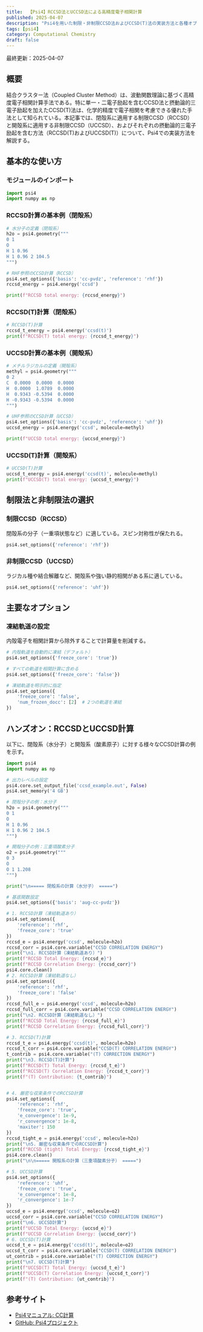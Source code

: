 ```yaml
---
title:  【Psi4】RCCSD法とUCCSD法による高精度電子相関計算
published: 2025-04-07
description: "Psi4を用いた制限・非制限CCSD法およびCCSD(T)法の実装方法と各種オプションの解説"
tags: [psi4]
category: Computational Chemistry
draft: false
---
```

最終更新：2025-04-07

## 概要

結合クラスター法（Coupled Cluster Method）は、波動関数理論に基づく高精度電子相関計算手法である。特に単一・二電子励起を含むCCSD法と摂動論的三電子励起を加えたCCSD(T)法は、化学的精度で電子相関を考慮できる優れた手法として知られている。本記事では、閉殻系に適用する制限CCSD（RCCSD）と開殻系に適用する非制限CCSD（UCCSD）、およびそれぞれの摂動論的三電子励起を含む方法（RCCSD(T)およびUCCSD(T)）について、Psi4での実装方法を解説する。

## 基本的な使い方

### モジュールのインポート

```python
import psi4
import numpy as np
```

### RCCSD計算の基本例（閉殻系）

```python
# 水分子の定義（閉殻系）
h2o = psi4.geometry("""
0 1
O
H 1 0.96
H 1 0.96 2 104.5
""")

# RHF参照のCCSD計算（RCCSD）
psi4.set_options({'basis': 'cc-pvdz', 'reference': 'rhf'})
rccsd_energy = psi4.energy('ccsd')

print(f"RCCSD total energy: {rccsd_energy}")
```

### RCCSD(T)計算（閉殻系）

```python
# RCCSD(T)計算
rccsd_t_energy = psi4.energy('ccsd(t)')
print(f"RCCSD(T) total energy: {rccsd_t_energy}")
```

### UCCSD計算の基本例（開殻系）

```python
# メチルラジカルの定義（開殻系）
methyl = psi4.geometry("""
0 2
C  0.0000  0.0000  0.0000
H  0.0000  1.0789  0.0000
H  0.9343 -0.5394  0.0000
H -0.9343 -0.5394  0.0000
""")

# UHF参照のCCSD計算（UCCSD）
psi4.set_options({'basis': 'cc-pvdz', 'reference': 'uhf'})
uccsd_energy = psi4.energy('ccsd', molecule=methyl)

print(f"UCCSD total energy: {uccsd_energy}")
```

### UCCSD(T)計算（開殻系）

```python
# UCCSD(T)計算
uccsd_t_energy = psi4.energy('ccsd(t)', molecule=methyl)
print(f"UCCSD(T) total energy: {uccsd_t_energy}")
```

## 制限法と非制限法の選択

### 制限CCSD（RCCSD）

閉殻系の分子（一重項状態など）に適している。スピン対称性が保たれる。

```python
psi4.set_options({'reference': 'rhf'})
```

### 非制限CCSD（UCCSD）

ラジカル種や結合解離など、開殻系や強い静的相関がある系に適している。

```python
psi4.set_options({'reference': 'uhf'})
```

## 主要なオプション

### 凍結軌道の設定

内殻電子を相関計算から除外することで計算量を削減する。

```python
# 内殻軌道を自動的に凍結（デフォルト）
psi4.set_options({'freeze_core': 'true'})

# すべての軌道を相関計算に含める
psi4.set_options({'freeze_core': 'false'})

# 凍結軌道を明示的に指定
psi4.set_options({
    'freeze_core': 'false',
    'num_frozen_docc': [2]  # 2つの軌道を凍結
})
```



## ハンズオン：RCCSDとUCCSD計算

以下に、閉殻系（水分子）と開殻系（酸素原子）に対する様々なCCSD計算の例を示す。

```python
import psi4
import numpy as np

# 出力レベルの設定
psi4.core.set_output_file('ccsd_example.out', False)
psi4.set_memory('4 GB')

# 閉殻分子の例：水分子
h2o = psi4.geometry("""
0 1
O
H 1 0.96
H 1 0.96 2 104.5
""")

# 開殻分子の例：三重項酸素分子
o2 = psi4.geometry("""
0 3
O
O 1 1.208
""")

print("\n===== 閉殻系の計算（水分子） =====")

# 基底関数設定
psi4.set_options({'basis': 'aug-cc-pvdz'})

# 1. RCCSD計算（凍結軌道あり）
psi4.set_options({
    'reference': 'rhf',
    'freeze_core': 'true'
})
rccsd_e = psi4.energy('ccsd', molecule=h2o)
rccsd_corr = psi4.core.variable("CCSD CORRELATION ENERGY")
print("\n1. RCCSD計算（凍結軌道あり）")
print(f"RCCSD Total Energy: {rccsd_e}")
print(f"RCCSD Correlation Energy: {rccsd_corr}")
psi4.core.clean()
# 2. RCCSD計算（凍結軌道なし）
psi4.set_options({
    'reference': 'rhf',
    'freeze_core': 'false'
})
rccsd_full_e = psi4.energy('ccsd', molecule=h2o)
rccsd_full_corr = psi4.core.variable("CCSD CORRELATION ENERGY")
print("\n2. RCCSD計算（凍結軌道なし）")
print(f"RCCSD Total Energy: {rccsd_full_e}")
print(f"RCCSD Correlation Energy: {rccsd_full_corr}")

# 3. RCCSD(T)計算
rccsd_t_e = psi4.energy('ccsd(t)', molecule=h2o)
rccsd_t_corr = psi4.core.variable("CCSD(T) CORRELATION ENERGY")
t_contrib = psi4.core.variable("(T) CORRECTION ENERGY")
print("\n3. RCCSD(T)計算")
print(f"RCCSD(T) Total Energy: {rccsd_t_e}")
print(f"RCCSD(T) Correlation Energy: {rccsd_t_corr}")
print(f"(T) Contribution: {t_contrib}")


# 4. 厳密な収束条件でのRCCSD計算
psi4.set_options({
    'reference': 'rhf',
    'freeze_core': 'true',
    'e_convergence': 1e-9,
    'r_convergence': 1e-8,
    'maxiter': 150
})
rccsd_tight_e = psi4.energy('ccsd', molecule=h2o)
print("\n5. 厳密な収束条件でのRCCSD計算")
print(f"RCCSD (tight) Total Energy: {rccsd_tight_e}")
psi4.core.clean()
print("\n\n===== 開殻系の計算（三重項酸素分子） =====")

# 5. UCCSD計算
psi4.set_options({
    'reference': 'uhf',
    'freeze_core': 'true',
    'e_convergence': 1e-8,
    'r_convergence': 1e-7
})
uccsd_e = psi4.energy('ccsd', molecule=o2)
uccsd_corr = psi4.core.variable("CCSD CORRELATION ENERGY")
print("\n6. UCCSD計算")
print(f"UCCSD Total Energy: {uccsd_e}")
print(f"UCCSD Correlation Energy: {uccsd_corr}")
# 6. UCCSD(T)計算
uccsd_t_e = psi4.energy('ccsd(t)', molecule=o2)
uccsd_t_corr = psi4.core.variable("CCSD(T) CORRELATION ENERGY")
ut_contrib = psi4.core.variable("(T) CORRECTION ENERGY")
print("\n7. UCCSD(T)計算")
print(f"UCCSD(T) Total Energy: {uccsd_t_e}")
print(f"UCCSD(T) Correlation Energy: {uccsd_t_corr}")
print(f"(T) Contribution: {ut_contrib}")

```

## 参考サイト

- [Psi4マニュアル: CC計算](https://psicode.org/psi4manual/master/methods.html#cc)
- [GitHub: Psi4プロジェクト](https://github.com/psi4/psi4)
